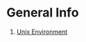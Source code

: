 # General Info

1. [Unix Environment](https://drive.google.com/open?id=0B85z_dQxOMgLNDN3QTFrSmYxZm8)
